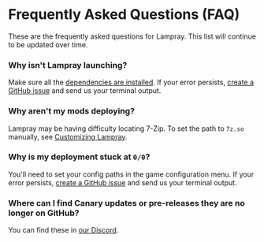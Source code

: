 # Frequently Asked Questions (FAQ) 

These are the frequently asked questions for Lampray. This list will continue to be updated over time.

### Why isn't Lampray launching?

Make sure all the [dependencies are installed](../README.md#dependencies). If your error persists, [create a GitHub issue](https://github.com/CHollingworth/Lampray/issues/new?assignees=&labels=bug&projects=&template=-game--bug-report.md&title=) and send us your terminal output.

### Why aren't my mods deploying?

Lampray may be having difficulty locating 7-Zip. To set the path to `7z.so` manually, see [Customizing Lampray](./customizing-lampray.md#setting-the-path-to-7-zip). 

### Why is my deployment stuck at `0/0`?

You'll need to set your config paths in the game configuration menu. If your error persists, [create a GitHub issue](https://github.com/CHollingworth/Lampray/issues/new?assignees=&labels=bug&projects=&template=-game--bug-report.md&title=) and send us your terminal output.

### Where can I find Canary updates or pre-releases they are no longer on GitHub?

You can find these in [our Discord](https://discord.gg/5macMedevy).
